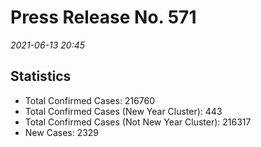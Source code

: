 
# Press Release No. 571
*2021-06-13 20:45*
## Statistics
* Total Confirmed Cases: 216760
* Total Confirmed Cases (New Year Cluster): 443
* Total Confirmed Cases (Not New Year Cluster): 216317
* New Cases: 2329



    